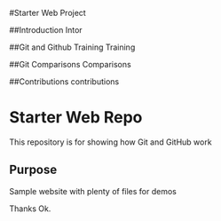 
#Starter Web Project

##Introduction
Intor

##Git and Github Training
Training

##Git Comparisons
Comparisons

##Contributions
contributions

# Starter Web Repo

This repository is for showing how Git and GitHub work

## Purpose

Sample website with plenty of files for demos

Thanks Ok.